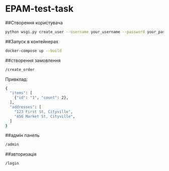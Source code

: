 # EPAM-test-task

##Створення користувача

```sh
python wsgi.py create_user --username your_username --password your_password
```

##Запуск в контейнерах
```sh
docker-compose up --build
```


##створення замовлення

```sh
/create_order
```
Привклад:
```sh
{
  "items": [
    {"id": "1", "count": 2},
  ],
  "addresses": [
    "123 First St, Cityville",
    "456 Market St, Cityville",
  ]
}
```

##адмін панель
```sh
/admin
```

##авторизація
```sh
/login
```

